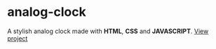 # analog-clock

A stylish analog clock made with **HTML**, **CSS** and **JAVASCRIPT**. [View project](https://steve-code16.github.io/analog-clock/)

